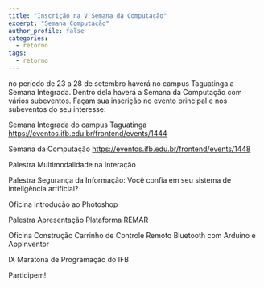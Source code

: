 ```yaml
---
title: "Inscrição na V Semana da Computação"
excerpt: "Semana Computação"
author_profile: false
categories:
  - retorno
tags:
  - retorno
---
```


no período de 23 a 28 de setembro haverá no campus Taguatinga a Semana Integrada.
Dentro dela haverá a Semana da Computação com vários subeventos.
Façam sua inscrição no evento principal e nos subeventos do seu interesse:

Semana Integrada do campus Taguatinga
https://eventos.ifb.edu.br/frontend/events/1444

Semana da Computação
https://eventos.ifb.edu.br/frontend/events/1448

Palestra Multimodalidade na Interação

Palestra Segurança da Informação: Você confia em seu sistema de inteligência artificial? 

Oficina Introdução ao Photoshop

Palestra Apresentação Plataforma REMAR 

Oficina Construção Carrinho de Controle Remoto Bluetooth com Arduino e AppInventor

IX Maratona de Programação do IFB

Participem!
